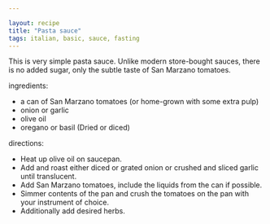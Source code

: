 ```yaml
---

layout: recipe
title: "Pasta sauce"
tags: italian, basic, sauce, fasting
---
```


This is very simple pasta sauce.
Unlike modern store-bought sauces, there is no added sugar, only the subtle taste of San Marzano tomatoes.

ingredients:
- a can of San Marzano tomatoes (or home-grown with some extra pulp)
- onion or garlic
- olive oil
- oregano or basil (Dried or diced)

directions:
- Heat up olive oil on saucepan.
- Add and roast either diced or grated onion or crushed and sliced garlic until translucent.
- Add San Marzano tomatoes, include the liquids from the can if possible.
- Simmer contents of the pan and crush the tomatoes on the pan with your instrument of choice.
- Additionally add desired herbs.
